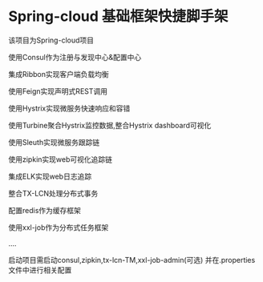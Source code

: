 # Spring-cloud 基础框架快捷脚手架

该项目为Spring-cloud项目

使用Consul作为注册与发现中心&配置中心

集成Ribbon实现客户端负载均衡

使用Feign实现声明式REST调用

使用Hystrix实现微服务快速响应和容错

使用Turbine聚合Hystrix监控数据,整合Hystrix dashboard可视化

使用Sleuth实现微服务跟踪链

使用zipkin实现web可视化追踪链

集成ELK实现web日志追踪

整合TX-LCN处理分布式事务

配置redis作为缓存框架

使用xxl-job作为分布式任务框架

....

启动项目需启动consul,zipkin,tx-lcn-TM,xxl-job-admin(可选) 并在.properties文件中进行相关配置
